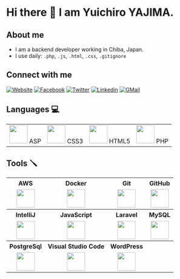 # Hi there 👋 I am Yuichiro YAJIMA. 

## About me

- I am a backend developer working in Chiba, Japan.
- I use daily: `.php`, `.js`, `.html`, `.css`, `.gitignore`

## Connect with me

[![Website](https://img.icons8.com/wired/48/000000/domain.png)][website]
[![Facebook](https://img.icons8.com/color/48/000000/facebook-new.png)][facebook]
[![Twitter](https://img.icons8.com/color/48/000000/twitter--v1.png)][twitter]
[![Linkedin](https://img.icons8.com/color/48/000000/linkedin-2--v1.png)][linkedin]
[![GMail](https://img.icons8.com/color/48/000000/gmail-new.png)](mailto:yajima@hatchbit.jp)

## Languages 💻

<table>
<tr>
<td align="center" valign="middle">
<img src="https://img.icons8.com/ios/48/000000/asp.png" width="48"> ASP  
</td>
<td align="center" valign="middle">
<img src="https://img.icons8.com/color/48/000000/css3.png" width="48"> CSS3
</td>
<td align="center" valign="middle">
<img src="https://img.icons8.com/color/48/000000/html-5--v1.png" width="48"> HTML5
</td>
<td align="center" valign="middle">
<img src="https://img.icons8.com/ios/48/000000/php-logo.png" width="48"> PHP
</td>
</tr>
</table>

## Tools 🪛

<table>
<tr>
<th>AWS</th>
<th>Docker</th>
<th>Git</th>
<th>GitHub</th>
</tr>
<tr>
<td align="center" valign="middle"><img src="https://img.icons8.com/color/48/000000/amazon-web-services.png" width="48" /></td>
<td align="center" valign="middle"><img src="https://img.icons8.com/color/48/000000/docker.png" width="48" /></td>
<td align="center" valign="middle"><img src="https://img.icons8.com/color/48/000000/git.png" width="48" /></td>
<td align="center" valign="middle"><img src="https://img.icons8.com/color/48/000000/github--v1.png" width="48" /></td>
</tr>
<tr>
<th>IntelliJ</th>
<th>JavaScript</th>
<th>Laravel</th>
<th>MySQL</th>
</tr>
<tr>
<td align="center" valign="middle"><img src="https://img.icons8.com/color/48/000000/intellij-idea.png" width="48" /></td>
<td align="center" valign="middle"><img src="https://img.icons8.com/color/48/000000/javascript.png" width="48" /></td>
<td align="center" valign="middle"><img src="https://img.icons8.com/ios-filled/48/000000/laravel.png" width="48" /></td>
<td align="center" valign="middle"><img src="https://img.icons8.com/color/48/000000/mysql-logo.png" width="48" /></td>
</tr>
<tr>
<th>PostgreSql</th>
<th>Visual Studio Code</th>
<th>WordPress</th>
<th></th>
</tr>
<tr>
<td align="center" valign="middle"><img src="https://img.icons8.com/color/48/000000/postgreesql.png" width="48" /></td>
<td align="center" valign="middle"><img src="https://img.icons8.com/color/48/000000/visual-studio-code-2019.png" width="48" /></td>
<td align="center" valign="middle"><img src="https://img.icons8.com/color/48/000000/wordpress.png" width="48" /></td>
<td align="center" valign="middle"></td>
</tr>
</table>


[website]: https://www.hatchbit.jp
[twitter]: https://twitter.com/webparty
[facebook]: https://www.facebook.com/yuichiro.yajima
[linkedin]: http://linkedin.com/in/yuichiro-yajima
